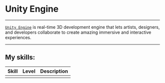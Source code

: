 # Unity Engine

---

[`Unity Engine`](https://unity.com/) is real-time 3D development engine that lets artists, designers, and developers collaborate to create amazing immersive and interactive experiences.

---

## My skills:

| Skill	| Level	| Description |
| :---- | :---- | :---------- |
|	|	| 	|
